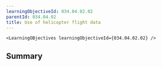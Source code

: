 ```yaml
---
learningObjectiveId: 034.04.02.02
parentId: 034.04.02
title: Use of helicopter flight data
---
```


```tsx eval
<LearningOBjectives learningObjectiveId={034.04.02.02} />
```

## Summary
